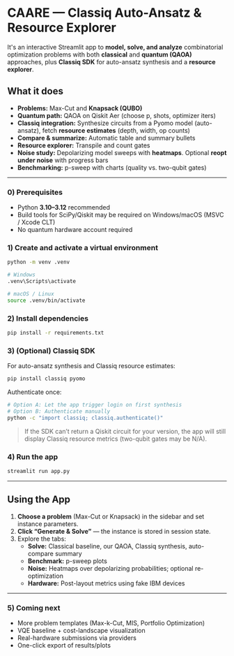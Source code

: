 # CAARE — Classiq Auto-Ansatz & Resource Explorer

It's an interactive Streamlit app to **model, solve, and analyze** combinatorial optimization problems with both **classical** and **quantum (QAOA)** approaches, plus **Classiq SDK** for auto-ansatz synthesis and a **resource explorer**.

## What it does

- **Problems:** Max-Cut and **Knapsack (QUBO)**
- **Quantum path:** QAOA on Qiskit Aer (choose p, shots, optimizer iters)
- **Classiq integration:** Synthesize circuits from a Pyomo model (auto-ansatz), fetch **resource estimates** (depth, width, op counts)
- **Compare & summarize:** Automatic table and summary bullets
- **Resource explorer:** Transpile and count gates
- **Noise study:** Depolarizing model sweeps with **heatmaps**. Optional **reopt under noise** with progress bars
- **Benchmarking:** p-sweep with charts (quality vs. two-qubit gates)

---

### **0) Prerequisites**
- Python **3.10–3.12** recommended
- Build tools for SciPy/Qiskit may be required on Windows/macOS (MSVC / Xcode CLT)
- No quantum hardware account required

### **1) Create and activate a virtual environment**
```bash
python -m venv .venv

# Windows
.venv\Scripts\activate

# macOS / Linux
source .venv/bin/activate
```

### **2) Install dependencies**
```bash
pip install -r requirements.txt
```

### **3) (Optional) Classiq SDK**
For auto-ansatz synthesis and Classiq resource estimates:
```bash
pip install classiq pyomo
```
Authenticate once:
```bash
# Option A: Let the app trigger login on first synthesis
# Option B: Authenticate manually
python -c "import classiq; classiq.authenticate()"
```
> If the SDK can’t return a Qiskit circuit for your version, the app will still display Classiq resource metrics (two-qubit gates may be N/A).

### **4) Run the app**
```bash
streamlit run app.py
```

---

## Using the App

1. **Choose a problem** (Max-Cut or Knapsack) in the sidebar and set instance parameters.  
2. **Click “Generate & Solve”** — the instance is stored in session state.  
3. Explore the tabs:  
   - **Solve:** Classical baseline, our QAOA, Classiq synthesis, auto-compare summary  
   - **Benchmark:** p-sweep plots  
   - **Noise:** Heatmaps over depolarizing probabilities; optional re-optimization  
   - **Hardware:** Post-layout metrics using fake IBM devices  

---

### 5) Coming next
- More problem templates (Max-k-Cut, MIS, Portfolio Optimization)
- VQE baseline + cost-landscape visualization
- Real-hardware submissions via providers
- One-click export of results/plots

